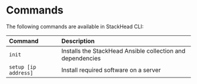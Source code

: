 # Commands

The following commands are available in StackHead CLI:

| Command | Description |
| :--- | :--- |
| `init` | Installs the StackHead Ansible collection and dependencies |
| `setup [ip address]` | Install required software on a server |
